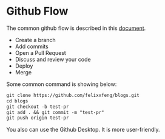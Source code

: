 # Github Flow

The common github flow is described in this [document](https://guides.github.com/introduction/flow/).

- Create a branch
- Add commits
- Open a Pull Request
- Discuss and review your code
- Deploy
- Merge

Some common command is showing below:

```markdown
git clone https://github.com/felixxfeng/blogs.git
cd blogs
git checkout -b test-pr
git add . && git commit -m "test-pr"
git push origin test-pr
```
You also can use the Github Desktop. It is more user-friendly.